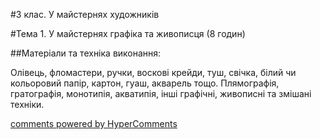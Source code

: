 <div id="hypercomments_widget" class="js-hypercomments-widget invisible"></div>

#3 клас. У майстернях художників

#Тема 1.  У майстернях графіка та живописця (8 годин)

##Матеріали та техніка виконання:

Олівець, фломастери, ручки, воскові крейди, туш, cвічка, білий чи кольоровий папір, картон, гуаш, акварель тощо. Плямографія, гратографія, монотипія, акватипія, інші графічні, живописні та змішані техніки.


<div class="js-hypercomments-container">
    <a href="http://hypercomments.com" class="hc-link" title="comments widget">comments powered by HyperComments</a>
</div>